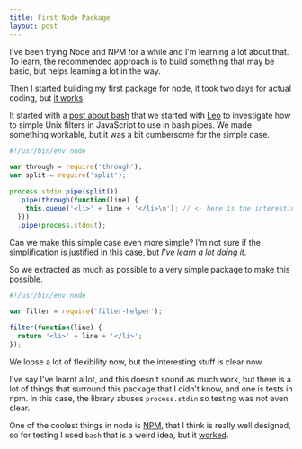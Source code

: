 ```yaml
---
title: First Node Package
layout: post
---
```


I've been trying Node and NPM for a while and I'm learning a lot about that. To
learn, the recommended approach is to build something that may be basic, but
helps learning a lot in the way.

Then I started building my first package for node, it took two days for actual
coding, but [it works][1].

It started with a [post about bash][2] that we started with [Leo][3] to
investigate how to simple Unix filters in JavaScript to use in bash pipes. We
made something workable, but it was a bit cumbersome for the simple case.

~~~ javascript
#!/usr/bin/env node

var through = require('through');
var split = require('split');

process.stdin.pipe(split()).
  .pipe(through(function(line) {
    this.queue('<li>' + line + '</li>\n'); // <- here is the interesting stuff
  }))
  .pipe(process.stdout);
~~~

Can we make this simple case even more simple? I'm not sure if the
simplification is justified in this case, but *I've learn a lot doing it*.

So we extracted as much as possible to a very simple package to make this possible.

~~~ javascript
#!/usr/bin/env node

var filter = require('filter-helper');

filter(function(line) {
  return '<li>' + line + '</li>';
});
~~~

We loose a lot of flexibility now, but the interesting stuff is clear now.

I've say I've learnt a lot, and this doesn't sound as much work, but there is
a lot of things that surround this package that I didn't know, and one is tests
in npm. In this case, the library abuses `process.stdin` so testing was not
even clear.

One of the coolest things in node is [NPM][4], that I think is really well
designed, so for testing I used `bash` that is a weird idea, but it
[worked][5].

 [1]: https://www.npmjs.com/package/filter-helper
 [2]: http://eloyesp.github.io/es/2015/04/28/cuando-usar-bash/ "When to use bash (in Spanish)"
 [3]: https://github.com/leolower
 [4]: http://npmjs.com/
 [5]: https://github.com/eloyesp/filter-helper/blob/master/test/run
